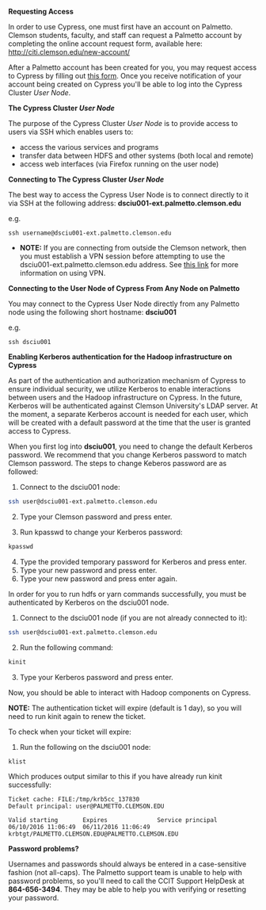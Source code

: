 **Requesting Access**

In order to use Cypress, one must first have an account on Palmetto. Clemson students, faculty, and staff can request a Palmetto account by completing the online account request form,
available here:  <http://citi.clemson.edu/new-account/>

After a Palmetto account has been created for you, you may request access to Cypress by filling out [this form](https://goo.gl/forms/lkTVwO7zDARqhfrP2). Once you receive notification of your account being created on Cypress you'll be able to log into the Cypress Cluster *User Node*.

**The Cypress Cluster *User Node***

The purpose of the Cypress Cluster *User Node* is to provide access to users via SSH which enables users to:
  - access the various services and programs
  - transfer data between HDFS and other systems (both local and remote)
  - access web interfaces (via Firefox running on the user node)

**Connecting to The Cypress Cluster *User Node***

The best way to access the Cypress User Node is to connect directly to it via SSH at the following address: **dsciu001-ext.palmetto.clemson.edu**

e.g.

    ssh username@dsciu001-ext.palmetto.clemson.edu

  - **NOTE:** If you are connecting from outside the Clemson network, then you must establish a VPN session before attempting to use the dsciu001-ext.palmetto.clemson.edu address. See [this link](https://www.clemson.edu/ccit/get_connected/vpn/) for more information on using VPN.

**Connecting to the User Node of Cypress From Any Node on Palmetto**

You may connect to the Cypress User Node directly from any Palmetto node using the following short hostname: **dsciu001**

e.g.

    ssh dsciu001

**Enabling Kerberos authentication for the Hadoop infrastructure on Cypress**

As part of the authentication and authorization mechanism of Cypress to ensure
individual security, we utilize Kerberos to enable interactions between users
and the Hadoop infrastructure on Cypress. In the future, Kerberos will be
authenticated against Clemson University's LDAP server. At the moment, a
separate Kerberos account is needed for each user, which will be created with a
default password at the time that the user is granted access to Cypress.

When you first log into **dsciu001**, you need to change the default Kerberos
password. We recommend that you change Kerberos password to match Clemson password. The steps to change Keberos password are as followed:

1. Connect to the dsciu001 node:
```sh
ssh user@dsciu001-ext.palmetto.clemson.edu
```
2. Type your Clemson password and press enter.

3. Run kpasswd to change your Kerberos password:
```sh
kpasswd
```
4. Type the provided temporary password for Kerberos and press enter.
5. Type your new password and press enter.
6. Type your new password and press enter again.

In order for you to run hdfs or yarn commands successfully, you must be authenticated by Kerberos on the dsciu001 node.

1. Connect to the dsciu001 node (if you are not already connected to it):
```sh
ssh user@dsciu001-ext.palmetto.clemson.edu
```

2. Run the following command:
```sh
kinit
```
3. Type your Kerberos password and press enter.

Now, you should be able to interact with Hadoop components on Cypress.

**NOTE:** The authentication ticket will expire (default is 1 day), so you will need to run kinit again to renew the ticket.

To check when your ticket will expire:

1. Run the following on the dsciu001 node:
```sh
klist
```

Which produces output similar to this if you have already run kinit successfully:

    Ticket cache: FILE:/tmp/krb5cc_137830
    Default principal: user@PALMETTO.CLEMSON.EDU

    Valid starting       Expires              Service principal
    06/10/2016 11:06:49  06/11/2016 11:06:49  krbtgt/PALMETTO.CLEMSON.EDU@PALMETTO.CLEMSON.EDU

**Password problems?**  

Usernames and passwords should always be entered in a case-sensitive fashion (not all-caps).
The Palmetto support team is unable to help with password problems, so you'll need to call the CCIT
Support HelpDesk at **864-656-3494**. They may be able to help you with verifying or resetting your password.
